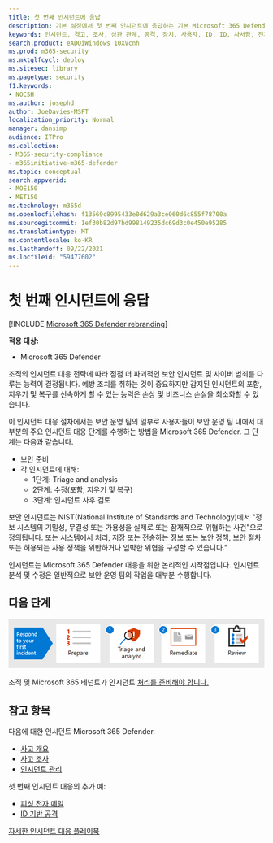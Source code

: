 ```yaml
---
title: 첫 번째 인시던트에 응답
description: 기본 설정에서 첫 번째 인시던트에 응답하는 기본 Microsoft 365 Defender.
keywords: 인시던트, 경고, 조사, 상관 관계, 공격, 장치, 사용자, ID, ID, 사서함, 전자 메일, 365, microsoft, m365, 인시던트 대응, 사이버 공격, 자체 연구, 램프 업, 램프 업, 등록, 인시던트 대응자
search.product: eADQiWindows 10XVcnh
ms.prod: m365-security
ms.mktglfcycl: deploy
ms.sitesec: library
ms.pagetype: security
f1.keywords:
- NOCSH
ms.author: josephd
author: JoeDavies-MSFT
localization_priority: Normal
manager: dansimp
audience: ITPro
ms.collection:
- M365-security-compliance
- m365initiative-m365-defender
ms.topic: conceptual
search.appverid:
- MOE150
- MET150
ms.technology: m365d
ms.openlocfilehash: f13569c8995433e0d629a3ce060d6c855f78700a
ms.sourcegitcommit: 1ef30b82d97bd998149235dc69d3c0e450e95285
ms.translationtype: MT
ms.contentlocale: ko-KR
ms.lasthandoff: 09/22/2021
ms.locfileid: "59477602"
---
```

# <a name="responding-to-your-first-incident"></a>첫 번째 인시던트에 응답

[!INCLUDE [Microsoft 365 Defender rebranding](../includes/microsoft-defender.md)]

**적용 대상:**
- Microsoft 365 Defender

조직의 인시던트 대응 전략에 따라 점점 더 파괴적인 보안 인시던트 및 사이버 범죄를 다루는 능력이 결정됩니다. 예방 조치를 취하는 것이 중요하지만 감지된 인시던트의 포함, 지우기 및 복구를 신속하게 할 수 있는 능력은 손상 및 비즈니스 손실을 최소화할 수 있습니다.

이 인시던트 대응 절차에서는 보안 운영 팀의 일부로 사용자들이 보안 운영 팀 내에서 대부분의 주요 인시던트 대응 단계를 수행하는 방법을 Microsoft 365 Defender. 그 단계는 다음과 같습니다.

- 보안 준비
- 각 인시던트에 대해:
  - 1단계: Triage and analysis
  - 2단계: 수정(포함, 지우기 및 복구)
  - 3단계: 인시던트 사후 검토

보안 인시던트는 NIST(National Institute of Standards and Technology)에서 "정보 시스템의 기밀성, 무결성 또는 가용성을 실제로 또는 잠재적으로 위협하는 사건"으로 정의됩니다. 또는 시스템에서 처리, 저장 또는 전송하는 정보 또는 보안 정책, 보안 절차 또는 허용되는 사용 정책을 위반하거나 임박한 위협을 구성할 수 있습니다."

인시던트는 Microsoft 365 Defender 대응을 위한 논리적인 시작점입니다. 인시던트 분석 및 수정은 일반적으로 보안 운영 팀의 작업을 대부분 수행합니다.

## <a name="next-step"></a>다음 단계

[![조직 및 테넌트 Microsoft 365 준비합니다.](../../media/first-incident-overview/first-incident-path.png)](first-incident-prepare.md)

조직 및 Microsoft 365 테넌트가 인시던트 [처리를 준비해야 합니다.](first-incident-prepare.md)

## <a name="see-also"></a>참고 항목

다음에 대한 인시던트 Microsoft 365 Defender.

- [사고 개요](incidents-overview.md)
- [사고 조사](investigate-incidents.md)
- [인시던트 관리](manage-incidents.md)

첫 번째 인시던트 대응의 추가 예:

- [피싱 전자 메일](first-incident-path-phishing.md)
- [ID 기반 공격](first-incident-path-identity.md)

[자세한 인시던트 대응 플레이북](/security/compass/incident-response-playbooks)



